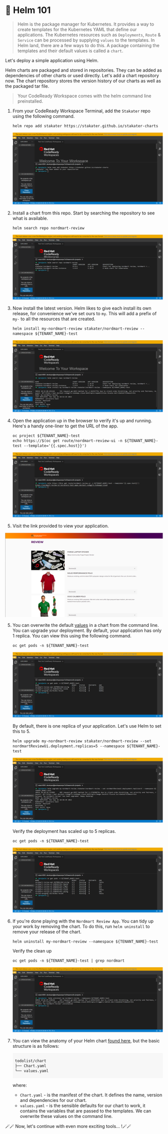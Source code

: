 # 🐌 Helm 101

> Helm is the package manager for Kubernetes. It provides a way to create templates for the Kubernetes YAML that define our applications. The Kubernetes resources such as `Deployments`, `Route` & `Service` can be processed by supplying `values` to the templates. In Helm land, there are a few ways to do this. A package containing the templates and their default values is called a `chart`. 

Let's deploy a simple application using Helm.

Helm charts are packaged and stored in repositories. They can be added as dependencies of other charts or used directly. Let's add a chart repository now. The chart repository stores the version history of our charts as well as the packaged tar file.

> Your CodeReady Workspace comes with the helm command line preinstalled.

1. From your CodeReady Workspace Terminal, add the `Stakater` repo using the following command.

    ```bash#test
    helm repo add stakater https://stakater.github.io/stakater-charts
    ```

   ![helm101-repoadd](./images/helm101-repoadd.png)


2. Install a chart from this repo. Start by searching the repository to see what is available.

    ```bash#test
    helm search repo nordmart-review
    ```


   ![helm101-reposearch](./images/helm101-reposearch.png)


3. Now install the latest version. Helm likes to give each install its own release, for convenience  we've set ours to `my`. This will add a prefix of `my-` to all the resources that are created.
     
    ```bash#test
    helm install my-nordmart-review stakater/nordmart-review --namespace ${TENANT_NAME}-test
    ```
   ![helm101-install](./images/helm101-install.png)

3. Open the application up in the browser to verify it's up and running. Here's a handy one-liner to get the URL of the app.

    ```bash#test
    oc project ${TENANT_NAME}-test
    echo https://$(oc get route/nordmart-review-ui -n ${TENANT_NAME}-test --template='{{.spec.host}}')
    ```

    ![helm101-link](./images/helm101-link.png)


4.   Visit the link provided to view your application.

   ![nortmart-review](./images/1a-1-nordmart-review-ui.png)

5. You can overwrite the default <span style="color:blue;">[values](https://github.com/stakater/charts/blob/main/stakater/nordmart-review/values.yaml)</span> in a chart from the command line. You can upgrade your deployment. By default, your application has only 1 replica. You can view this using the following command.

    ```bash#test
    oc get pods -n ${TENANT_NAME}-test
    ```

    ![helm101-pods](./images/helm101-pods.png)

    By default, there is one replica of your application. Let's use Helm to set this to 5.

    ```bash#test
    helm upgrade my-nordmart-review stakater/nordmart-review --set nordmartReviewUi.deployment.replicas=5 --namespace ${TENANT_NAME}-test
    ```
    ![helm101-upgrade](./images/helm101-upgrade.png)  

    Verify the deployment has scaled up to 5 replicas.

    ```bash#test
    oc get pods -n ${TENANT_NAME}-test
    ```
    ![helm101-scale](./images/helm101-scale.png)


6. If you're done playing with the `Nordmart Review App`. You can tidy up your work by removing the chart. To do this, run `helm uninstall` to remove your release of the chart.

    ```bash#test
    helm uninstall my-nordmart-review --namespace ${TENANT_NAME}-test
    ```

    Verify the clean up

    ```bash#test
    oc get pods -n ${TENANT_NAME}-test | grep nordmart
    ```
    ![helm101-uninstalled](images/helm101-uninstalled.png)

6. You can view the anatomy of your Helm chart <span style="color:blue;">[found here](https://github.com/stakater/charts/blob/main/stakater/nordmart-review)</span>, but the basic structure is as follows:

    <div class="highlight" style="background: #f7f7f7">
    <pre><code class="language-bash">
    todolist/chart
    ├── Chart.yaml
    └── values.yaml
    </code></pre></div>

    where:
    * `Chart.yaml` - is the manifest of the chart. It defines the name, version and dependencies for our chart.
    * `values.yaml` - is the sensible defaults for our chart to work, it contains the variables that are passed to the templates. We can overwrite these values on the command line.

🪄🪄 Now, let's continue with even more exciting tools... !🪄🪄

